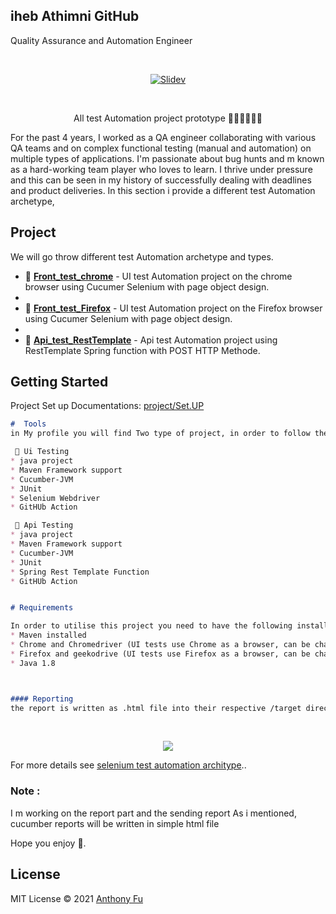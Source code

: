 ## iheb Athimni GitHub 
Quality Assurance and Automation Engineer

<br>
<p align="center">
<a href="https://testexecution.wixsite.com/ihebathimni" target="_blank">
<img src="https://miro.medium.com/max/1400/0*WYN3rttxR4q4zJ7z.png" alt="Slidev" />
</a>
</p>

<br>
<p align="center">
All test Automation project prototype 🧑‍💻👩‍💻👨‍💻
</p>


For the past 4 years, I worked as a QA engineer collaborating with various QA teams and on complex functional testing (manual and automation) on multiple types of applications.
I'm passionate about bug hunts and m known as a hard-working team player who loves to learn. 
I thrive under pressure and this can be seen in my history of successfully dealing with deadlines and product deliveries.
In this section i provide a different test Automation archetype, 

## Project 
  
We will go throw different test Automation archetype and types. 

- 🌟 [**Front_test_chrome**](https://github.com/iheb-athimni/Front_test_chrome) - UI test Automation project on the chrome browser using Cucumer Selenium with page object design.
- 
- 🌟 [**Front_test_Firefox**](https://github.com/iheb-athimni/Front_test_Firefox) - UI test Automation project on the Firefox browser using Cucumer Selenium with page object design.
- 
- 🌟 [**Api_test_RestTemplate**](https://github.com/iheb-athimni/Api_test_RestTemplate) - Api test Automation project using RestTemplate Spring function with POST HTTP Methode.


## Getting Started
Project Set up Documentations: [project/Set.UP](https://testexecution.wixsite.com/ihebathimni/post/selenium-maven-test-automation-project)


```markdown
#  Tools
in My profile you will find Two type of project, in order to follow the prototype you need to have :

 🌟 Ui Testing 
* java project
* Maven Framework support
* Cucumber-JVM
* JUnit
* Selenium Webdriver
* GitHUb Action

 🌟 Api Testing 
* java project
* Maven Framework support
* Cucumber-JVM
* JUnit
* Spring Rest Template Function
* GitHUb Action


# Requirements

In order to utilise this project you need to have the following installed locally:
* Maven installed 
* Chrome and Chromedriver (UI tests use Chrome as a browser, can be changed in config)
* Firefox and geekodrive (UI tests use Firefox as a browser, can be changed in config)
* Java 1.8



#### Reporting
the report is written as .html file into their respective /target directories after a successful run.
```

<br>
<p align="center">
<a href="https://testexecution.wixsite.com/ihebathimni/post/selenium-maven-test-automation-project" target="_blank">
<img src="https://i.giphy.com/media/349qKnoIBHK1i/giphy.gif" />
</a>
</p>


For more details see [selenium test automation architype](https://testexecution.wixsite.com/ihebathimni/post/selenium-maven-test-automation-project)..

### Note :
I m working on the report part and the sending report As i mentioned, cucumber reports will be written in simple html file 

Hope you enjoy 🙂.

## License

MIT License © 2021 [Anthony Fu](https://github.com/iheb-athimni)
